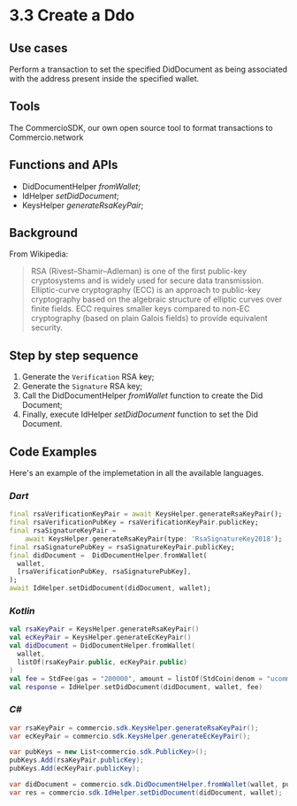 # 3.3 Create a Ddo

## Use cases

Perform a transaction to set the specified DidDocument as being associated with the address present inside the specified wallet.

## Tools

The CommercioSDK, our own open source tool to format transactions to Commercio.network

## Functions and APIs

- DidDocumentHelper _fromWallet_;
- IdHelper _setDidDocument_;
- KeysHelper _generateRsaKeyPair_;

## Background

From Wikipedia:
> RSA (Rivest–Shamir–Adleman) is one of the first public-key cryptosystems and is widely used for secure data transmission.
> Elliptic-curve cryptography (ECC) is an approach to public-key cryptography based on the algebraic structure of elliptic curves over finite fields. ECC requires smaller keys compared to non-EC cryptography (based on plain Galois fields) to provide equivalent security.

## Step by step sequence

1. Generate the `Verification` RSA key;
2. Generate the `Signature` RSA key;
3. Call the DidDocumentHelper _fromWallet_ function to create the Did Document;
4. Finally, execute IdHelper _setDidDocument_ function to set the Did Document.

## Code Examples

Here's an example of the implemetation in all the available languages.

### _Dart_

```dart
final rsaVerificationKeyPair = await KeysHelper.generateRsaKeyPair();
final rsaVerificationPubKey = rsaVerificationKeyPair.publicKey;
final rsaSignatureKeyPair =
    await KeysHelper.generateRsaKeyPair(type: 'RsaSignatureKey2018');
final rsaSignaturePubKey = rsaSignatureKeyPair.publicKey;
final didDocument =  DidDocumentHelper.fromWallet(
  wallet,
  [rsaVerificationPubKey, rsaSignaturePubKey],
);
await IdHelper.setDidDocument(didDocument, wallet);
```

### _Kotlin_

```kotlin
val rsaKeyPair = KeysHelper.generateRsaKeyPair()
val ecKeyPair = KeysHelper.generateEcKeyPair()
val didDocument = DidDocumentHelper.fromWallet(
  wallet,
  listOf(rsaKeyPair.public, ecKeyPair.public)
)
val fee = StdFee(gas = "200000", amount = listOf(StdCoin(denom = "ucommercio", amount = "10000")))
val response = IdHelper.setDidDocument(didDocument, wallet, fee)
```

### _C#_

```csharp
var rsaKeyPair = commercio.sdk.KeysHelper.generateRsaKeyPair();
var ecKeyPair = commercio.sdk.KeysHelper.generateEcKeyPair();

var pubKeys = new List<commercio.sdk.PublicKey>();
pubKeys.Add(rsaKeyPair.publicKey);
pubKeys.Add(ecKeyPair.publicKey);

var didDocument = commercio.sdk.DidDocumentHelper.fromWallet(wallet, pubKeys);
var res = commercio.sdk.IdHelper.setDidDocument(didDocument, wallet);
```
